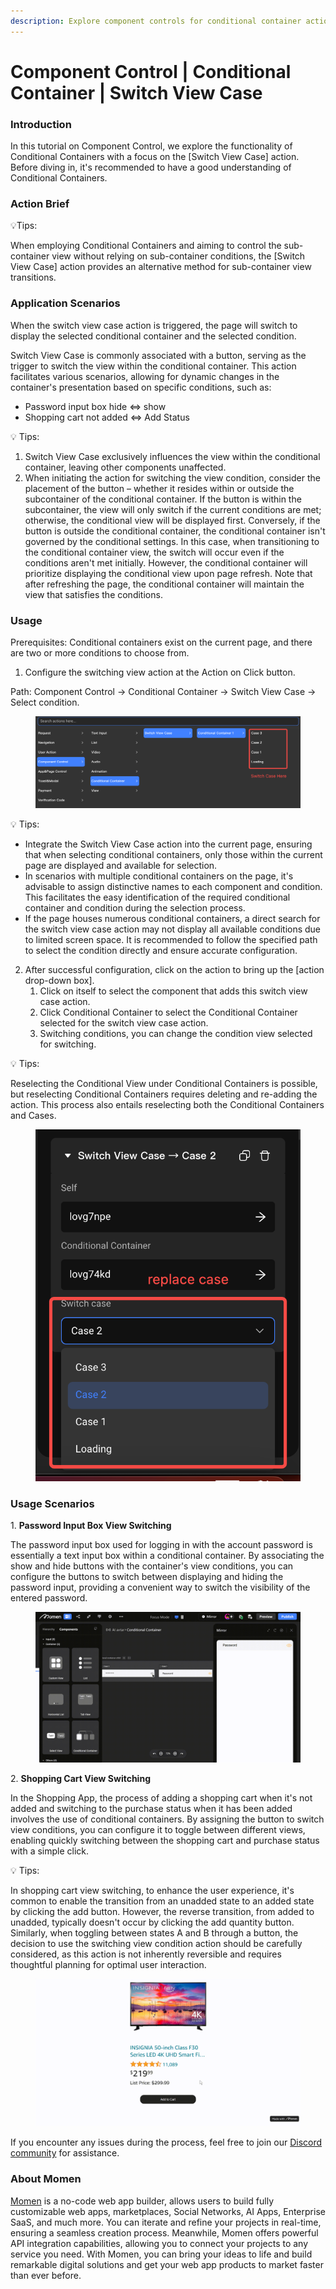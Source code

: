 ```yaml
---
description: Explore component controls for conditional container actions in Momen.
---
```


# Component Control | Conditional Container | Switch View Case

### **Introduction**

In this tutorial on Component Control, we explore the functionality of Conditional Containers with a focus on the \[Switch View Case] action. Before diving in, it's recommended to have a good understanding of Conditional Containers.

### **Action Brief**

💡Tips:

When employing Conditional Containers and aiming to control the sub-container view without relying on sub-container conditions, the \[Switch View Case] action provides an alternative method for sub-container view transitions.

### **Application Scenarios**&#x20;

When the switch view case action is triggered, the page will switch to display the selected conditional container and the selected condition.

Switch View Case is commonly associated with a button, serving as the trigger to switch the view within the conditional container. This action facilitates various scenarios, allowing for dynamic changes in the container's presentation based on specific conditions, such as:

* Password input box hide ⇔ show
* Shopping cart not added ⇔ Add Status

💡 Tips:

1. Switch View Case exclusively influences the view within the conditional container, leaving other components unaffected.
2. When initiating the action for switching the view condition, consider the placement of the button – whether it resides within or outside the subcontainer of the conditional container. If the button is within the subcontainer, the view will only switch if the current conditions are met; otherwise, the conditional view will be displayed first. Conversely, if the button is outside the conditional container, the conditional container isn't governed by the conditional settings. In this case, when transitioning to the conditional container view, the switch will occur even if the conditions aren't met initially. However, the conditional container will prioritize displaying the conditional view upon page refresh. Note that after refreshing the page, the conditional container will maintain the view that satisfies the conditions.

### **Usage**

Prerequisites: Conditional containers exist on the current page, and there are two or more conditions to choose from.

1. Configure the switching view action at the Action on Click button.

Path: Component Control → Conditional Container → Switch View Case → Select condition.

<figure><img src="../../../../../.gitbook/assets/0 (38).png" alt="The path of using Switch View Case."><figcaption></figcaption></figure>

💡 Tips:

* Integrate the Switch View Case action into the current page, ensuring that when selecting conditional containers, only those within the current page are displayed and available for selection.
* In scenarios with multiple conditional containers on the page, it's advisable to assign distinctive names to each component and condition. This facilitates the easy identification of the required conditional container and condition during the selection process.
* If the page houses numerous conditional containers, a direct search for the switch view case action may not display all available conditions due to limited screen space. It is recommended to follow the specified path to select the condition directly and ensure accurate configuration.

2. After successful configuration, click on the action to bring up the \[action drop-down box].
   1. Click on itself to select the component that adds this switch view case action.
   2. Click Conditional Container to select the Conditional Container selected for the switch view case action.
   3. Switching conditions, you can change the condition view selected for switching.

💡 Tips:

Reselecting the Conditional View under Conditional Containers is possible, but reselecting Conditional Containers requires deleting and re-adding the action. This process also entails reselecting both the Conditional Containers and Cases.

<figure><img src="../../../../../.gitbook/assets/1 (77).png" alt="Re-selection of cases."><figcaption></figcaption></figure>

### **Usage Scenarios**

1\. **Password Input Box View Switching**

The password input box used for logging in with the account password is essentially a text input box within a conditional container. By associating the show and hide buttons with the container's view conditions, you can configure the buttons to switch between displaying and hiding the password input, providing a convenient way to switch the visibility of the entered password.

<figure><img src="../../../../../.gitbook/assets/2 (64).png" alt="Password input box view switching."><figcaption></figcaption></figure>

2\. **Shopping Cart View Switching**

In the Shopping App, the process of adding a shopping cart when it's not added and switching to the purchase status when it has been added involves the use of conditional containers. By assigning the button to switch view conditions, you can configure it to toggle between different views, enabling quickly switching between the shopping cart and purchase status with a simple click.

💡 Tips:

In shopping cart view switching, to enhance the user experience, it's common to enable the transition from an unadded state to an added state by clicking the add button. However, the reverse transition, from added to unadded, typically doesn't occur by clicking the add quantity button. Similarly, when toggling between states A and B through a button, the decision to use the switching view condition action should be carefully considered, as this action is not inherently reversible and requires thoughtful planning for optimal user interaction.

<figure><img src="../../../../../.gitbook/assets/3 (62).png" alt="Shopping cart view switching."><figcaption></figcaption></figure>

If you encounter any issues during the process, feel free to join our [Discord community](https://discord.com/invite/UCyhySSXfz) for assistance.

### **About Momen​​**

[Momen](https://momen.app/?channel=blog-about) is a no-code web app builder, allows users to build fully customizable web apps, marketplaces, Social Networks, AI Apps, Enterprise SaaS, and much more. You can iterate and refine your projects in real-time, ensuring a seamless creation process. Meanwhile, Momen offers powerful API integration capabilities, allowing you to connect your projects to any service you need. With Momen, you can bring your ideas to life and build remarkable digital solutions and get your web app products to market faster than ever before.​​
